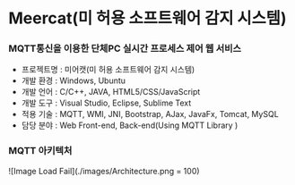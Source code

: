 # Meercat(미 허용 소프트웨어 감지 시스템)
### MQTT통신을 이용한 단체PC 실시간 프로세스 제어 웹 서비스
<ul>
    <li> 프로젝트명 : 미어캣(미 허용 소프트웨어 감지 시스템) </li>
    <li> 개발 환경 : Windows, Ubuntu </li>
    <li> 개발 언어 : C/C++, JAVA, HTML5/CSS/JavaScript </li>
    <li> 개발 도구 : Visual Studio, Eclipse, Sublime Text </li>
    <li> 적용 기술 : MQTT, WMI, JNI, Bootstrap, AJax, JavaFx, Tomcat, MySQL </li>
    <li> 담당 분야 : Web Front-end, Back-end(Using MQTT Library ) </li>
</ul>

### MQTT 아키텍처
![Image Load Fail](./images/Architecture.png = 100)
